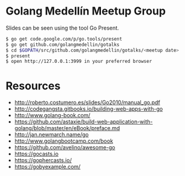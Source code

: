 # Golang Medellín Meetup Group

Slides can be seen using the tool Go Present.

```bash
$ go get code.google.com/p/go.tools/present
$ go get github.com/golangmedellin/gotalks
$ cd $GOPATH/src/github.com/golangmedellin/gotalks/<meetup date>
$ present
$ open http://127.0.0.1:3999 in your preferred browser
```

# Resources
- http://roberto.costumero.es/slides/Go2010/manual_go.pdf
- http://codegangsta.gitbooks.io/building-web-apps-with-go
- http://www.golang-book.com/
- https://github.com/astaxie/build-web-application-with-golang/blob/master/en/eBook/preface.md
- http://jan.newmarch.name/go
- http://www.golangbootcamp.com/book
- https://github.com/avelino/awesome-go
- https://gocasts.io
- https://gophercasts.io/
- https://gobyexample.com/